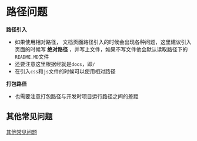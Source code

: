 # 路径问题

**路径引入**

+ 如果使用相对路径， 文档页面路径引入的时候会出现各种问题，这里建议引入页面的时候写 **绝对路径** ，并写上文件，如果不写文件他会默认读取路径下的`README.MD`文件
+ 还要注意这里根据经就是`docs`，即`/`
+ 在引入`css`和`js`文件的时候可以使用相对路径

**打包路径**

+ 也需要注意打包路径与开发时项目运行路径之间的差距

## 其他常见问题

[其他常见问题](https://blog.csdn.net/weixin_45785873/article/details/107875507)

